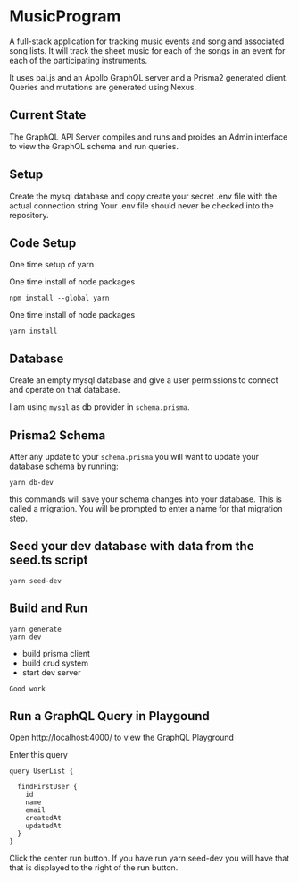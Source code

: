 # MusicProgram

A full-stack application for tracking music events and song and associated song lists. It will track the sheet music for each of the songs in an event for each of the participating instruments.

It uses pal.js and an Apollo GraphQL server and a Prisma2 generated client. Queries and mutations are generated using Nexus.


## Current State
The GraphQL API Server compiles and runs and proides an Admin interface to view the GraphQL schema and run queries.



## Setup

Create the mysql database and copy create your secret .env file with the actual connection string
Your .env file should never be checked into the repository.


## Code Setup

One time setup of yarn

One time install of node packages

```shell
npm install --global yarn
```

One time install of node packages

```shell
yarn install
```

## Database

Create an empty mysql database and give a user permissions to connect and operate on that database.

I am using `mysql` as db provider in `schema.prisma`.


## Prisma2 Schema

After any update to your `schema.prisma` you will want to update your database schema by running:

```shell
yarn db-dev
```

this commands will save your schema changes into your database. This is called a migration. You will be prompted to enter a name for that migration step.


## Seed your dev database with data from the seed.ts script

```shell
yarn seed-dev
```


## Build and Run

```shell
yarn generate
yarn dev
```

- build prisma client
- build crud system
- start dev server

`Good work`


## Run a GraphQL Query in Playgound

Open http://localhost:4000/ to view the GraphQL Playground

Enter this query

```
query UserList {
  
  findFirstUser {
    id
    name
    email
    createdAt
    updatedAt
  }
}
```

Click the center run button. If you have run yarn seed-dev you will have that that is displayed to the right of the run button.


